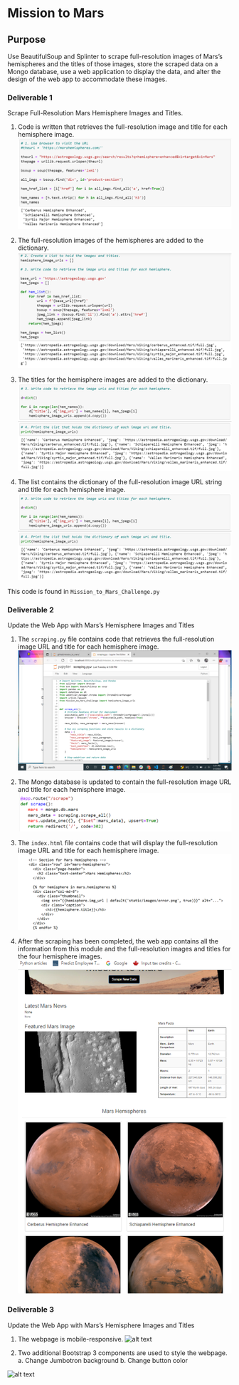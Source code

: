 # Mission to Mars

## Purpose
Use BeautifulSoup and Splinter to scrape full-resolution images of Mars’s hemispheres and the titles of those images, store the scraped data on a Mongo database, use a web application to display the data, and alter the design of the web app to accommodate these images.

### Deliverable 1
Scrape Full-Resolution Mars Hemisphere Images and Titles.

1. Code is written that retrieves the full-resolution image and title for each hemisphere image.
![title](https://github.com/ryanmorin/mission_to_mars/blob/main/screen_shots/title.png)

2. The full-resolution images of the hemispheres are added to the dictionary.
![images](https://github.com/ryanmorin/mission_to_mars/blob/main/screen_shots/jpegs.png) 

3. The titles for the hemisphere images are added to the dictionary.
![titles](https://github.com/ryanmorin/mission_to_mars/blob/main/screen_shots/dictionary.png)

4. The list contains the dictionary of the full-resolution image URL string and title for each hemisphere image.
![names_+_url](https://github.com/ryanmorin/mission_to_mars/blob/main/screen_shots/dictionary.png)

This code is found in `Mission_to_Mars_Challenge.py`

### Deliverable 2
Update the Web App with Mars’s Hemisphere Images and Titles 

1. The `scraping.py` file contains code that retrieves the full-resolution image URL and title for each hemisphere image.
![scrape](https://github.com/ryanmorin/mission_to_mars/blob/main/screen_shots/import_m2m_scrape.png)

2. The Mongo database is updated to contain the full-resolution image URL and title for each hemisphere image.
![mongo](https://github.com/ryanmorin/mission_to_mars/blob/main/screen_shots/data_from_mongo.png) 

3. The `index.html` file contains code that will display the full-resolution image URL and title for each hemisphere image.
![index](https://github.com/ryanmorin/mission_to_mars/blob/main/screen_shots/images_to_html.png)

4. After the scraping has been completed, the web app contains all the information from this module and the full-resolution images and titles for the four hemisphere images.
![working_site](https://github.com/ryanmorin/mission_to_mars/blob/main/screen_shots/working_web_page.png)

### Deliverable 3
Update the Web App with Mars’s Hemisphere Images and Titles 

1. The webpage is mobile-responsive.
![alt text](http://url/to/img.png)

2. Two additional Bootstrap 3 components are used to style the webpage.
  a. Change Jumbotron background
  b. Change button color
  
![alt text](http://url/to/img.png) 
